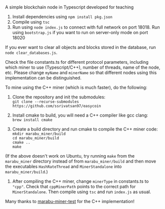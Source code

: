 A simple blockchain node in Typescript developed for teaching

1. Install dependencies using `npm install pkg.json`
1. Compile using `tsc`
1. Run using `node index.js` to connect with full network on port 18018. Run using `bootstrap.js` if you want to run on server-only mode on port 18020

If you ever want to clear all objects and blocks stored in the database, run `node clear_databases.js`.

Check the file constants.ts for different protocol parameters, including which miner to use (Typescript/C++), number of threads, name of the node, etc. Please change `myName` and `minerName` so that different nodes using this implementation can be distinguished.

To mine using the C++ miner (which is much faster), do the following:
1. Clone the repository and init the submodules:  
`git clone --recurse-submodules https://github.com/ssrivatsan97/easycoin`  

1. Install cmake to build, you will need a C++ compiler like gcc clang:  
`brew install cmake`  

1. Create a build directory and run cmake to compile the C++ miner code:  
`mkdir marabu_miner/build`  
`cd marabu_miner/build`  
`cmake ..`  
`make`

(If the above doesn't work on Ubuntu, try running `make` from the `marabu_miner` directory instead of from `marabu_miner/build` and then move the executables `HashRateThread` and `MinerStandalone` into `marabu_miner/build`.)

1. After compiling the C++ miner, change `minerType` in constants.ts to `"cpp"`. Check that `cppMinerPath` points to the correct path for `MinerStandalone`. Then compile using `tsc` and run `index.js` as usual.

Many thanks to [marabu-miner-test](https://github.com/loukoum/marabu-miner-test) for the C++ implementation!